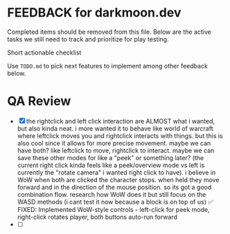 # FEEDBACK for darkmoon.dev

Completed items should be removed from this file. Below are the active tasks we still need to track and prioritize for play testing.

Short actionable checklist

Use `TODO.md` to pick next features to implement among other feedback below.

# QA Review

- [x] the rightclick and left click interaction are ALMOST what i wanted, but also kinda neat. i more wanted it to behave like world of warcraft where leftclick moves you and rightclick interacts with things. but this is also cool since it allows for more precise movement. maybe we can have both? like leftclick to move, rightclick to interact. maybe we can save these other modes for like a "peek" or something later? (the current right click kinda feels like a peek/overview mode vs left is currently the "rotate camera" i wanted right click to have). i believe in WoW when both are clicked the character stops. when held they move forward and in the direction of the mouse position. so its got a good combination flow. research how WoW does it but still focus on the WASD methods (i cant test it now because a block is on top of us) ✅ FIXED: Implemented WoW-style controls - left-click for peek mode, right-click rotates player, both buttons auto-run forward
- [ ]
